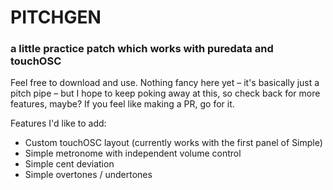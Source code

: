 # PITCHGEN

### a little practice patch which works with puredata and touchOSC

Feel free to download and use. Nothing fancy here yet – it's basically just a pitch pipe – but I hope to keep poking away at this, so check back for more features, maybe? If you feel like making a PR, go for it.

Features I'd like to add:
* Custom touchOSC layout (currently works with the first panel of Simple)
* Simple metronome with independent volume control
* Simple cent deviation
* Simple overtones / undertones
